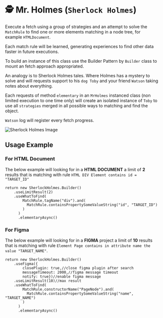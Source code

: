 # 🕵 Mr. Holmes (`Sherlock Holmes`)

Execute a fetch using a group of strategies
and an attempt to solve the `MatchRule` to find one or more elements matching in a node tree,
for example `HTMLDocument`.

Each match rule will be learned, generating experiences to find other data faster in future executions.

To build an instance of this class use the Builder Pattern by `Builder` class to mount an fetch approach appropriated.

An analogy is to Sherlock Holmes tales.
Where Holmes has a mystery to solve and will requests support to his `dog Toby` and your friend `Watson` taking notes about everything.

Each requests of method `elementary` in an `MrHolmes` instanced class (non limited execution to one time only) will create an isolated instance of `Toby` to use all `strategies` merged in all possible ways to matching and find the object.

`Watson` log will register every fetch progress.

![Sherlock Holmes Image](https://i.pinimg.com/originals/e6/2d/be/e62dbe4421f617e5598f5fae713de56a.jpg)

## Usage Example

### For HTML Document

The below example will looking for in a **HTML DOCUMENT**
a limit of **2** results that is matching with rule `HTML DIV Element contains id = "TARGET_ID"`

```
return new SherlockHolmes.Builder()
    .useLimitResult(2)
    .useWhatToFind(
        MatchRule.tagName("div").and(
          MatchRule.containsPropertySomeValueString("id", "TARGET_ID")
        )
      )
      .elementaryAsync()
```

### For Figma

The below example will looking for in a **FIGMA** project a limit of **10** results that is matching with rule `Element Page contains in attribute name the value "TARGET_NAME"`.

```
return new SherlockHolmes.Builder()
    .useFigma({
        closePlugin: true,//close figma plugin after search
        messageTimeout: 2000,//figma message timeout
        notify: true})//enable figma message
    .useLimitResult(10)//max result
    .useWhatToFind(
        MatchRule.constructorName("PageNode").and(
          MatchRule.containsPropertySomeValueString("name", "TARGET_NAME")
        )
      )
      .elementaryAsync()
```
